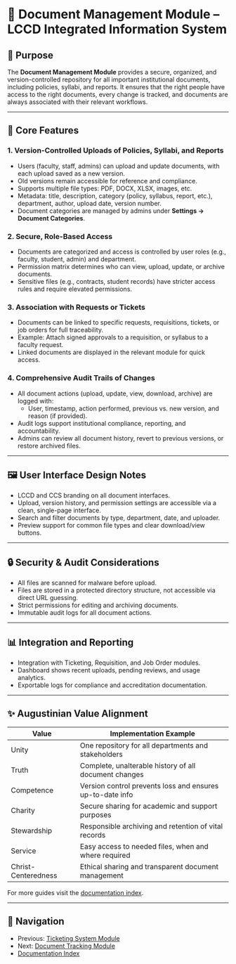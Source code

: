# 📁 Document Management Module – LCCD Integrated Information System

## 🎯 Purpose

The **Document Management Module** provides a secure, organized, and version-controlled repository for all important institutional documents, including policies, syllabi, and reports. It ensures that the right people have access to the right documents, every change is tracked, and documents are always associated with their relevant workflows.

---

## 🧩 Core Features

### 1. Version-Controlled Uploads of Policies, Syllabi, and Reports
- Users (faculty, staff, admins) can upload and update documents, with each upload saved as a new version.
- Old versions remain accessible for reference and compliance.
- Supports multiple file types: PDF, DOCX, XLSX, images, etc.
- Metadata: title, description, category (policy, syllabus, report, etc.), department, author, upload date, version number.
- Document categories are managed by admins under **Settings → Document Categories**.

### 2. Secure, Role-Based Access
- Documents are categorized and access is controlled by user roles (e.g., faculty, student, admin) and department.
- Permission matrix determines who can view, upload, update, or archive documents.
- Sensitive files (e.g., contracts, student records) have stricter access rules and require elevated permissions.

### 3. Association with Requests or Tickets
- Documents can be linked to specific requests, requisitions, tickets, or job orders for full traceability.
- Example: Attach signed approvals to a requisition, or syllabus to a faculty request.
- Linked documents are displayed in the relevant module for quick access.

### 4. Comprehensive Audit Trails of Changes
- All document actions (upload, update, view, download, archive) are logged with:
  - User, timestamp, action performed, previous vs. new version, and reason (if provided).
- Audit logs support institutional compliance, reporting, and accountability.
- Admins can review all document history, revert to previous versions, or restore archived files.

---

## 🖼️ User Interface Design Notes

- LCCD and CCS branding on all document interfaces.
- Upload, version history, and permission settings are accessible via a clean, single-page interface.
- Search and filter documents by type, department, date, and uploader.
- Preview support for common file types and clear download/view buttons.

---

## 🔒 Security & Audit Considerations

- All files are scanned for malware before upload.
- Files are stored in a protected directory structure, not accessible via direct URL guessing.
- Strict permissions for editing and archiving documents.
- Immutable audit logs for all document actions.

---

## 📊 Integration and Reporting

- Integration with Ticketing, Requisition, and Job Order modules.
- Dashboard shows recent uploads, pending reviews, and usage analytics.
- Exportable logs for compliance and accreditation documentation.

---

## ✨ Augustinian Value Alignment

| Value           | Implementation Example                                          |
|-----------------|----------------------------------------------------------------|
| Unity           | One repository for all departments and stakeholders            |
| Truth           | Complete, unalterable history of all document changes          |
| Competence      | Version control prevents loss and ensures up-to-date info      |
| Charity         | Secure sharing for academic and support purposes               |
| Stewardship     | Responsible archiving and retention of vital records           |
| Service         | Easy access to needed files, when and where required           |
| Christ-Centeredness | Ethical sharing and transparent document management        |
For more guides visit the [documentation index](README.md).

---

## 🚀 Navigation
- Previous: [Ticketing System Module](Ticketing_System_Module.md)
- Next: [Document Tracking Module](document-tracking-module.md)
- [Documentation Index](README.md)

